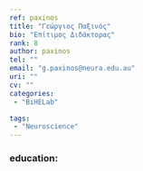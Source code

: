 ```yaml
---
ref: paxinos
title: "Γεώργιος Παξινός"
bio: "Επίτιμος Διδάκτορας"
rank: 8
author: paxinos
tel: ""
email: "g.paxinos@neura.edu.au"
uri: ""
cv: ""
categories:
 - "BiHELab"

tags:
 - "Neuroscience"
---
```


### education:
